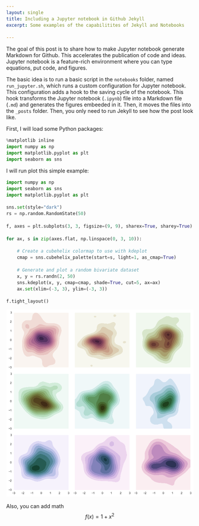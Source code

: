 ```yaml
---
layout: single
title: Including a Jupyter notebook in Github Jekyll
excerpt: Some examples of the capabilitites of Jekyll and Notebooks

---
```

The goal of this post is to share how to make Jupyter notebook generate Markdown for Github. This accelerates the publication of code and ideas. Jupyter notebook is a feature-rich environment where you can type equations, put code, and figures.

The basic idea is to run a basic script in the `notebooks` folder, named `run_jupyter.sh`, which runs a custom configuration for Jupyter notebook. This configuration adds a hook to the saving cycle of the notebook. This hook transforms the Jupyter notebook (`.ipynb`) file into a Markdown file (`.md`) and generates the figures embeeded in it. Then, it moves the files into the `_posts` folder. Then, you only need to run Jekyll to see how the post look like.

First, I will load some Python packages:


```python
%matplotlib inline
import numpy as np
import matplotlib.pyplot as plt
import seaborn as sns
```

I will run plot this simple example:


```python
import numpy as np
import seaborn as sns
import matplotlib.pyplot as plt

sns.set(style="dark")
rs = np.random.RandomState(50)

f, axes = plt.subplots(3, 3, figsize=(9, 9), sharex=True, sharey=True)

for ax, s in zip(axes.flat, np.linspace(0, 3, 10)):

    # Create a cubehelix colormap to use with kdeplot
    cmap = sns.cubehelix_palette(start=s, light=1, as_cmap=True)

    # Generate and plot a random bivariate dataset
    x, y = rs.randn(2, 50)
    sns.kdeplot(x, y, cmap=cmap, shade=True, cut=5, ax=ax)
    ax.set(xlim=(-3, 3), ylim=(-3, 3))

f.tight_layout()
```


![png](2017-05-27-jupyter-notebook-to-markdown_files/2017-05-27-jupyter-notebook-to-markdown_5_0.png)


Also, you can add math $$f(x) = 1 + x^2$$
